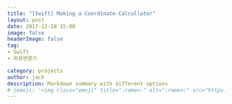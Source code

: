 ```yaml
---
title: "[Swift] Making a Coordinate-Calcullator"
layout: post
date: 2017-12-18 15:00
image: false
headerImage: false
tag:
- Swift
- 좌표변환기

category: projects
author: jack
description: Markdown summary with different options
# jemoji: '<img class="emoji" title=":ramen:" alt=":ramen:" src="https://assets.github.com/images/icons/emoji/unicode/1f35c.png" height="20" width="20" align="absmiddle">'
---
```

